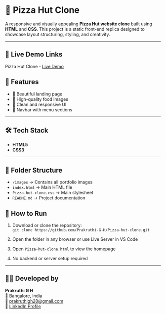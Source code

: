 # 🍕 Pizza Hut Clone 

A responsive and visually appealing **Pizza Hut website clone** built using **HTML** and **CSS**. This project is a static front-end replica designed to showcase layout structuring, styling, and creativity.

---
## 🔗 Live Demo Links

  Pizza Hut Clone - [Live Demo](https://prakruthi-g-h.github.io/Pizza-hut-clone/)

## 🌟 Features

- 🍕 Beautiful landing page
- 📸 High-quality food images
- 🎨 Clean and responsive UI
- 🧭 Navbar with menu sections

---

## 🛠️ Tech Stack

- **HTML5**
- **CSS3**

---

## 📁 Folder Structure
- `/images` → Contains all portfolio images
- `index.html` → Main HTML file
- `Pizza-hut-clone.css` → Main stylesheet 
- `README.md` → Project documentation

## 🚀 How to Run

1. Download or clone the repository:  
   `git clone https://github.com/Prakruthi-G-H/Pizza-hut-clone.git`

2. Open the folder in any browser or use Live Server in VS Code  
3. Open `Pizza-hut-clone.html` to view the homepage  
4. No backend or server setup required

---

## 👩‍💻 Developed by

**Prakruthi G H**  
📍 Bangalore, India  
📧 prakruthigh28@gmail.com  
🔗 [LinkedIn Profile](https://www.linkedin.com/in/prakruthi-g-h)

